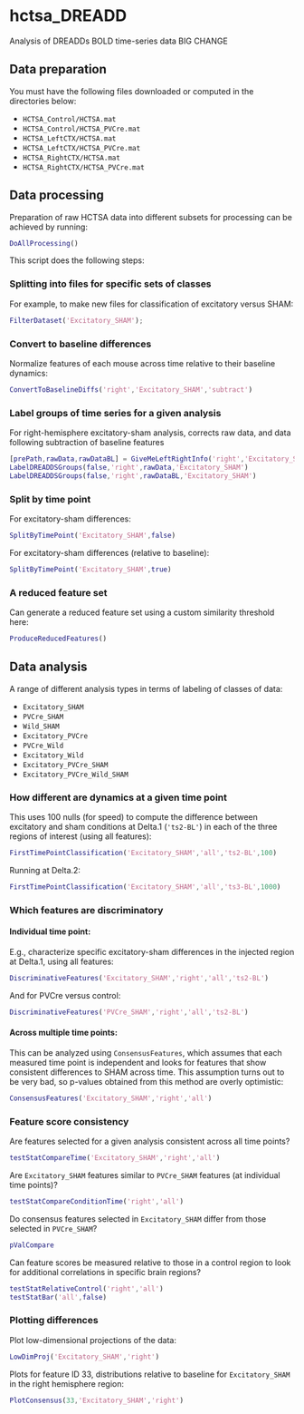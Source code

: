 # hctsa_DREADD

Analysis of DREADDs BOLD time-series data
BIG CHANGE
## Data preparation
You must have the following files downloaded or computed in the directories below:
* `HCTSA_Control/HCTSA.mat`
* `HCTSA_Control/HCTSA_PVCre.mat`
* `HCTSA_LeftCTX/HCTSA.mat`
* `HCTSA_LeftCTX/HCTSA_PVCre.mat`
* `HCTSA_RightCTX/HCTSA.mat`
* `HCTSA_RightCTX/HCTSA_PVCre.mat`

## Data processing
Preparation of raw HCTSA data into different subsets for processing can be achieved by running:
```matlab
DoAllProcessing()
```

This script does the following steps:

### Splitting into files for specific sets of classes
For example, to make new files for classification of excitatory versus SHAM:

```matlab
FilterDataset('Excitatory_SHAM');
```

### Convert to baseline differences
Normalize features of each mouse across time relative to their baseline dynamics:

```matlab
ConvertToBaselineDiffs('right','Excitatory_SHAM','subtract')
```

### Label groups of time series for a given analysis
For right-hemisphere excitatory-sham analysis, corrects raw data, and data following subtraction of baseline features
```matlab
[prePath,rawData,rawDataBL] = GiveMeLeftRightInfo('right','Excitatory_SHAM');
LabelDREADDSGroups(false,'right',rawData,'Excitatory_SHAM')
LabelDREADDSGroups(false,'right',rawDataBL,'Excitatory_SHAM')
```

### Split by time point
For excitatory-sham differences:
```matlab
SplitByTimePoint('Excitatory_SHAM',false)
```

For excitatory-sham differences (relative to baseline):
```matlab
SplitByTimePoint('Excitatory_SHAM',true)
```

### A reduced feature set
Can generate a reduced feature set using a custom similarity threshold here:

```matlab
ProduceReducedFeatures()
```

## Data analysis

A range of different analysis types in terms of labeling of classes of data:

* `Excitatory_SHAM`
* `PVCre_SHAM`
* `Wild_SHAM`
* `Excitatory_PVCre`
* `PVCre_Wild`
* `Excitatory_Wild`
* `Excitatory_PVCre_SHAM`
* `Excitatory_PVCre_Wild_SHAM`

### How different are dynamics at a given time point

This uses 100 nulls (for speed) to compute the difference between excitatory and sham conditions at Delta.1 (`'ts2-BL'`) in each of the three regions of interest (using all features):
```matlab
FirstTimePointClassification('Excitatory_SHAM','all','ts2-BL',100)
```

Running at Delta.2:
```matlab
FirstTimePointClassification('Excitatory_SHAM','all','ts3-BL',1000)
```

### Which features are discriminatory

#### Individual time point:

E.g., characterize specific excitatory-sham differences in the injected region at Delta.1, using all features:
```matlab
DiscriminativeFeatures('Excitatory_SHAM','right','all','ts2-BL')
```

And for PVCre versus control:
```matlab
DiscriminativeFeatures('PVCre_SHAM','right','all','ts2-BL')
```

#### Across multiple time points:
This can be analyzed using `ConsensusFeatures`, which assumes that each measured time point is independent and looks for features that show consistent differences to SHAM across time.
This assumption turns out to be very bad, so p-values obtained from this method are overly optimistic:

```matlab
ConsensusFeatures('Excitatory_SHAM','right','all')
```

### Feature score consistency
Are features selected for a given analysis consistent across all time points?
```matlab
testStatCompareTime('Excitatory_SHAM','right','all')
```

Are `Excitatory_SHAM` features similar to `PVCre_SHAM` features (at individual time points)?
```matlab
testStatCompareConditionTime('right','all')
```

Do consensus features selected in `Excitatory_SHAM` differ from those selected in `PVCre_SHAM`?
```matlab
pValCompare
```

Can feature scores be measured relative to those in a control region to look for additional correlations in specific brain regions?
```matlab
testStatRelativeControl('right','all')
testStatBar('all',false)
```

### Plotting differences
Plot low-dimensional projections of the data:
```matlab
LowDimProj('Excitatory_SHAM','right')
```

Plots for feature ID 33, distributions relative to baseline for `Excitatory_SHAM` in the right hemisphere region:
```matlab
PlotConsensus(33,'Excitatory_SHAM','right')
```
